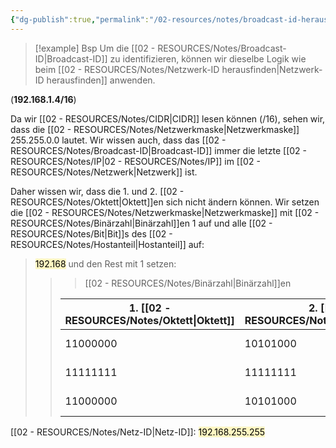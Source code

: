 ```yaml
---
{"dg-publish":true,"permalink":"/02-resources/notes/broadcast-id-herausfinden/","tags":["netzwerk/ip/ipv4"],"noteIcon":"","updated":"2025-07-12T13:31:41.000+02:00"}
---
```


>[!example] Bsp
>Um die [[02 - RESOURCES/Notes/Broadcast-ID\|Broadcast-ID]] zu identifizieren, können wir  dieselbe Logik wie beim [[02 - RESOURCES/Notes/Netzwerk-ID herausfinden\|Netzwerk-ID herausfinden]] anwenden.
>
(**192.168.1.4/16**)
>
Da wir [[02 - RESOURCES/Notes/CIDR\|CIDR]] lesen können (/16),  sehen wir, dass die [[02 - RESOURCES/Notes/Netzwerkmaske\|Netzwerkmaske]] 255.255.0.0 lautet. 
Wir wissen auch, dass das [[02 - RESOURCES/Notes/Broadcast-ID\|Broadcast-ID]] immer die letzte [[02 - RESOURCES/Notes/IP\|02 - RESOURCES/Notes/IP]] im [[02 - RESOURCES/Notes/Netzwerk\|Netzwerk]] ist.
>
Daher wissen wir, dass die 1. und 2. [[02 - RESOURCES/Notes/Oktett\|Oktett]]en sich nicht ändern können. Wir setzen die [[02 - RESOURCES/Notes/Netzwerkmaske\|Netzwerkmaske]] mit [[02 - RESOURCES/Notes/Binärzahl\|Binärzahl]]en 1 auf und alle [[02 - RESOURCES/Notes/Bit\|Bit]]s des [[02 - RESOURCES/Notes/Hostanteil\|Hostanteil]] auf: 
><mark style="background: #FFF3A3A6;">192.168</mark>
und den Rest mit 1 setzen:
>>> [[02 - RESOURCES/Notes/Binärzahl\|Binärzahl]]en
>> 
>>| 1. [[02 - RESOURCES/Notes/Oktett\|Oktett]]    | 2. [[02 - RESOURCES/Notes/Oktett\|Oktett]]    | 3. [[02 - RESOURCES/Notes/Oktett\|Oktett]] | 4. [[02 - RESOURCES/Notes/Oktett\|Oktett]] | Inhalt |
>>| --- | --- |---| --- | ---|
>>|  11000000   |  10101000  |  00000000 |  00000000   | [[02 - RESOURCES/Notes/IP\|02 - RESOURCES/Notes/IP]] |
>>|  11111111   |  11111111  |  <mark style="background: #FF5582A6;">00000000</mark> |  <mark style="background: #FF5582A6;">00000000</mark>   | [[02 - RESOURCES/Notes/Netzwerkmaske\|Netzwerkmaske]] |
>>|  11000000   |  10101000  |  <mark style="background: #FF5582A6;">11111111</mark> |  <mark style="background: #FF5582A6;">11111111</mark>   | **[[02 - RESOURCES/Notes/IP\|02 - RESOURCES/Notes/IP]] unveränderbar** |
>
 [[02 - RESOURCES/Notes/Netz-ID\|Netz-ID]]: <mark style="background: #FFF3A3A6;">192.168.255.255</mark>